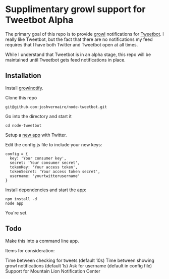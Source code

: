 Supplimentary growl support for Tweetbot Alpha
==============================================

The primary goal of this repo is to provide [growl](http://growl.info/) notifications for [Tweetbot](http://tapbots.com/tweetbot_mac/). I really like Tweetbot, but the fact that there are no notifications my feed requires that I have both Twitter and Tweetbot open at all times.

While I understand that Tweetbot is in an alpha stage, this repo will be maintained until Tweetbot gets feed notifications in place.

## Installation

  Install [growlnotify](http://growl.info/extras.php#growlnotify).

  Clone this repo

    git@github.com:joshvermaire/node-tweetbot.git

  Go into the directory and start it

    cd node-tweetbot

  Setup a [new app](https://dev.twitter.com/apps/new) with Twitter.

  Edit the config.js file to include your new keys:

    config = {
      key: 'Your consumer key',
      secret: 'Your consumer secret',
      tokenKey: 'Your access token',
      tokenSecret: 'Your access token secret',
      username: 'yourtwitterusername'
    }

  Install dependencies and start the app:

    npm install -d
    node app

  You're set.

## Todo

Make this into a command line app.

Items for consideration:

  Time between checking for tweets (default 10s)
  Time between showing growl notifications (default 1s)
  Ask for username (default in config file)
  Support for Mountain Lion Notification Center

